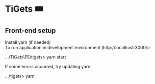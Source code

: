 # TiGets 🎟️

## Front-end setup

Install yarn (if needed)  
To run application in development environment (http://localhost:3000/):

...\TiGets\FE\tigets> yarn start

If some errors occurred, try updating yarn:

...\tigets> yarn
